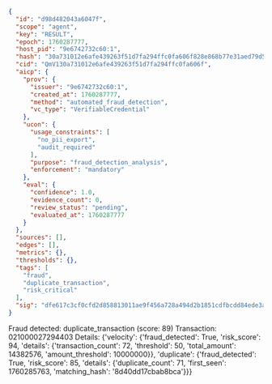 ```json
{
  "id": "d98d482043a6047f",
  "scope": "agent",
  "key": "RESULT",
  "epoch": 1760287777,
  "host_pid": "9e6742732c60:1",
  "hash": "30a731012e6afe439263f51d7fa294ffc0fa606f828e868b77e31aed79d56615",
  "cid": "QmV130a731012e6afe439263f51d7fa294ffc0fa606f",
  "aicp": {
    "prov": {
      "issuer": "9e6742732c60:1",
      "created_at": 1760287777,
      "method": "automated_fraud_detection",
      "vc_type": "VerifiableCredential"
    },
    "ucon": {
      "usage_constraints": [
        "no_pii_export",
        "audit_required"
      ],
      "purpose": "fraud_detection_analysis",
      "enforcement": "mandatory"
    },
    "eval": {
      "confidence": 1.0,
      "evidence_count": 0,
      "review_status": "pending",
      "evaluated_at": 1760287777
    }
  },
  "sources": [],
  "edges": [],
  "metrics": {},
  "thresholds": {},
  "tags": [
    "fraud",
    "duplicate_transaction",
    "risk_critical"
  ],
  "sig": "dfe617c3cf0cfd2d858813011ae9f456a728a494d2b1851cdfbcdd84ede3a033"
}
```

Fraud detected: duplicate_transaction (score: 89)
Transaction: 021000027294403
Details: {'velocity': {'fraud_detected': True, 'risk_score': 94, 'details': {'transaction_count': 72, 'threshold': 50, 'total_amount': 14382576, 'amount_threshold': 10000000}}, 'duplicate': {'fraud_detected': True, 'risk_score': 85, 'details': {'duplicate_count': 71, 'first_seen': 1760285763, 'matching_hash': '8d40dd17cbab8bca'}}}